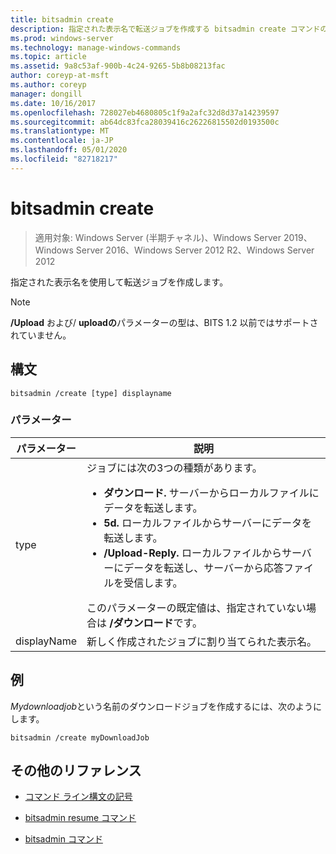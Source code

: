 ```yaml
---
title: bitsadmin create
description: 指定された表示名で転送ジョブを作成する bitsadmin create コマンドのリファレンストピックです。
ms.prod: windows-server
ms.technology: manage-windows-commands
ms.topic: article
ms.assetid: 9a8c53af-900b-4c24-9265-5b8b08213fac
author: coreyp-at-msft
ms.author: coreyp
manager: dongill
ms.date: 10/16/2017
ms.openlocfilehash: 728027eb4680805c1f9a2afc32d8d37a14239597
ms.sourcegitcommit: ab64dc83fca28039416c26226815502d0193500c
ms.translationtype: MT
ms.contentlocale: ja-JP
ms.lasthandoff: 05/01/2020
ms.locfileid: "82718217"
---
```

# <a name="bitsadmin-create"></a>bitsadmin create

> 適用対象: Windows Server (半期チャネル)、Windows Server 2019、Windows Server 2016、Windows Server 2012 R2、Windows Server 2012

指定された表示名を使用して転送ジョブを作成します。

> [!NOTE]
> **/Upload** および/ **uploadの**パラメーターの型は、BITS 1.2 以前ではサポートされていません。

## <a name="syntax"></a>構文

```
bitsadmin /create [type] displayname
```

### <a name="parameters"></a>パラメーター

| パラメーター | 説明 |
| ------- | -------- |
| type | ジョブには次の3つの種類があります。<ul><li>**ダウンロード.** サーバーからローカルファイルにデータを転送します。</li><li>**5d.** ローカルファイルからサーバーにデータを転送します。</li><li>**/Upload-Reply.** ローカルファイルからサーバーにデータを転送し、サーバーから応答ファイルを受信します。</li></ul>このパラメーターの既定値は、指定されていない場合は **/ダウンロード**です。 |
| displayName | 新しく作成されたジョブに割り当てられた表示名。 |

## <a name="examples"></a>例

*Mydownloadjob*という名前のダウンロードジョブを作成するには、次のようにします。

```
bitsadmin /create myDownloadJob
```

## <a name="additional-references"></a>その他のリファレンス

- [コマンド ライン構文の記号](command-line-syntax-key.md)

- [bitsadmin resume コマンド](bitsadmin-resume.md)

- [bitsadmin コマンド](bitsadmin.md)
